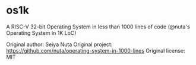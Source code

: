 # os1k 
A RISC-V 32-bit Operating System in less than 1000 lines of code
(@nuta's Operating System in 1K LoC)

Original author: Seiya Nuta
Original project: https://github.com/nuta/operating-system-in-1000-lines
Original license: MIT
